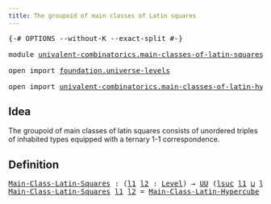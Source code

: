 ```yaml
---
title: The groupoid of main classes of Latin squares
---
```


<pre class="Agda"><a id="71" class="Symbol">{-#</a> <a id="75" class="Keyword">OPTIONS</a> <a id="83" class="Pragma">--without-K</a> <a id="95" class="Pragma">--exact-split</a> <a id="109" class="Symbol">#-}</a>

<a id="114" class="Keyword">module</a> <a id="121" href="univalent-combinatorics.main-classes-of-latin-squares.html" class="Module">univalent-combinatorics.main-classes-of-latin-squares</a> <a id="175" class="Keyword">where</a>

<a id="182" class="Keyword">open</a> <a id="187" class="Keyword">import</a> <a id="194" href="foundation.universe-levels.html" class="Module">foundation.universe-levels</a>

<a id="222" class="Keyword">open</a> <a id="227" class="Keyword">import</a> <a id="234" href="univalent-combinatorics.main-classes-of-latin-hypercubes.html" class="Module">univalent-combinatorics.main-classes-of-latin-hypercubes</a>
</pre>
## Idea

The groupoid of main classes of latin squares consists of unordered triples of inhabited types equipped with a ternary 1-1 correspondence.

## Definition

<pre class="Agda"><a id="Main-Class-Latin-Squares"></a><a id="468" href="univalent-combinatorics.main-classes-of-latin-squares.html#468" class="Function">Main-Class-Latin-Squares</a> <a id="493" class="Symbol">:</a> <a id="495" class="Symbol">(</a><a id="496" href="univalent-combinatorics.main-classes-of-latin-squares.html#496" class="Bound">l1</a> <a id="499" href="univalent-combinatorics.main-classes-of-latin-squares.html#499" class="Bound">l2</a> <a id="502" class="Symbol">:</a> <a id="504" href="Agda.Primitive.html#597" class="Postulate">Level</a><a id="509" class="Symbol">)</a> <a id="511" class="Symbol">→</a> <a id="513" href="foundation-core.universe-levels.html#222" class="Primitive">UU</a> <a id="516" class="Symbol">(</a><a id="517" href="Agda.Primitive.html#780" class="Primitive">lsuc</a> <a id="522" href="univalent-combinatorics.main-classes-of-latin-squares.html#496" class="Bound">l1</a> <a id="525" href="Agda.Primitive.html#810" class="Primitive Operator">⊔</a> <a id="527" href="Agda.Primitive.html#780" class="Primitive">lsuc</a> <a id="532" href="univalent-combinatorics.main-classes-of-latin-squares.html#499" class="Bound">l2</a><a id="534" class="Symbol">)</a>
<a id="536" href="univalent-combinatorics.main-classes-of-latin-squares.html#468" class="Function">Main-Class-Latin-Squares</a> <a id="561" href="univalent-combinatorics.main-classes-of-latin-squares.html#561" class="Bound">l1</a> <a id="564" href="univalent-combinatorics.main-classes-of-latin-squares.html#564" class="Bound">l2</a> <a id="567" class="Symbol">=</a> <a id="569" href="univalent-combinatorics.main-classes-of-latin-hypercubes.html#542" class="Function">Main-Class-Latin-Hypercube</a> <a id="596" href="univalent-combinatorics.main-classes-of-latin-squares.html#561" class="Bound">l1</a> <a id="599" href="univalent-combinatorics.main-classes-of-latin-squares.html#564" class="Bound">l2</a> <a id="602" class="Number">2</a>
</pre>